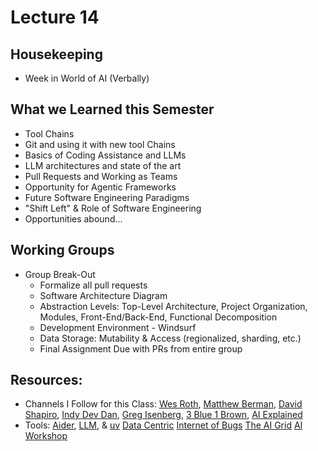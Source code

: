 # Lecture 14

## Housekeeping
- Week in World of AI (Verbally)

## What we Learned this Semester
- Tool Chains
- Git and using it with new tool Chains
- Basics of Coding Assistance and LLMs
- LLM architectures and state of the art
- Pull Requests and Working as Teams
- Opportunity for Agentic Frameworks
- Future Software Engineering Paradigms
- "Shift Left" & Role of Software Engineering
- Opportunities abound...

## Working Groups
- Group Break-Out
    * Formalize all pull requests
    * Software Architecture Diagram
    * Abstraction Levels: Top-Level Architecture, Project Organization, Modules, Front-End/Back-End, Functional Decomposition
    * Development Environment - Windsurf
    * Data Storage: Mutability & Access (regionalized, sharding, etc.)
    * Final Assignment Due with PRs from entire group

## Resources:
- Channels I Follow for this Class: [Wes Roth](https://www.youtube.com/@WesRoth), [Matthew Berman](https://www.youtube.com/@matthew_berman), [David Shapiro](https://www.youtube.com/@DaveShap/videos), [Indy Dev Dan](https://www.youtube.com/@indydevdan), [Greg Isenberg](https://www.youtube.com/@GregIsenberg), [3 Blue 1 Brown](https://www.youtube.com/@3blue1brown), [AI Explained](https://www.youtube.com/@3blue1brown)
- Tools: [Aider](https://aider.chat/), [LLM](https://github.com/simonw/llm), & [uv](https://github.com/astral-sh/uv) [Data Centric](https://youtube.com/@data-centric?si=SjrEhrokPgsDoeYF) [Internet of Bugs](https://youtube.com/@internetofbugs?si=hahhYKaGX59agFjH) [The AI Grid](https://youtube.com/@theaigrid?si=ZhJcF-WMTwlFZwuP) [AI Workshop](https://youtube.com/@ai-gptworkshop?si=_yLxq63PT90ZhCa5)
